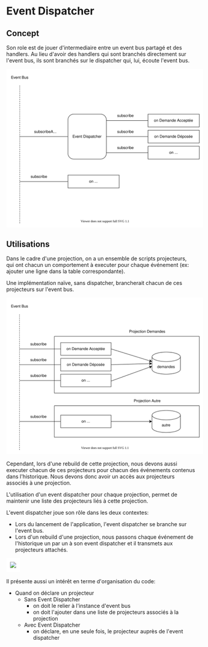 # Event Dispatcher

## Concept
Son role est de jouer d'intermediaire entre un event bus partagé et des handlers.
Au lieu d'avoir des handlers qui sont branchés directement sur l'event bus, ils sont branchés sur le dispatcher qui, lui, écoute l'event bus.

<img src="./EventDispatcher.principe.drawio.svg" style="background: white; padding: 10px"/>

## Utilisations

Dans le cadre d'une projection, on a un ensemble de scripts projecteurs, qui ont chacun un comportement à executer pour chaque événement (ex: ajouter une ligne dans la table correspondante).

Une implémentation naïve, sans dispatcher, brancherait chacun de ces projecteurs sur l'event bus. 

<img src="./EventDispatcher.projections.avant.drawio.svg" style="background: white; padding: 10px"/>
  
Cependant, lors d'une rebuild de cette projection, nous devons aussi executer chacun de ces projecteurs pour chacun des événements contenus dans l'historique. Nous devons donc avoir un accès aux projecteurs associés à une projection.  

L'utilisation d'un event dispatcher pour chaque projection, permet de maintenir une liste des projecteurs liés à cette projection.

L'event dispatcher joue son rôle dans les deux contextes:
- Lors du lancement de l'application, l'event dispatcher se branche sur l'event bus.
- Lors d'un rebuild d'une projection, nous passons chaque événement de l'historique un par un à son event dispatcher et il transmets aux projecteurs attachés.

<img src="./EventDispatcher.projections.après.drawio.svg" style="background: white; padding: 10px"/>

Il présente aussi un intérêt en terme d'organisation du code:
- Quand on déclare un projecteur
  - Sans Event Dispatcher
    - on doit le relier à l'instance d'event bus
    - on doit l'ajouter dans une liste de projecteurs associés à la projection
  - Avec Event Dispatcher
    - on déclare, en une seule fois, le projecteur auprès de l'event dispatcher


